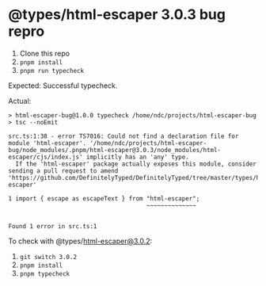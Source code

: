 # @types/html-escaper 3.0.3 bug repro

1. Clone this repo
2. `pnpm install`
3. `pnpm run typecheck`

Expected: Successful typecheck.

Actual:

```
> html-escaper-bug@1.0.0 typecheck /home/ndc/projects/html-escaper-bug
> tsc --noEmit

src.ts:1:38 - error TS7016: Could not find a declaration file for module 'html-escaper'. '/home/ndc/projects/html-escaper-bug/node_modules/.pnpm/html-escaper@3.0.3/node_modules/html-escaper/cjs/index.js' implicitly has an 'any' type.
  If the 'html-escaper' package actually exposes this module, consider sending a pull request to amend 'https://github.com/DefinitelyTyped/DefinitelyTyped/tree/master/types/html-escaper'

1 import { escape as escapeText } from "html-escaper";
                                       ~~~~~~~~~~~~~~


Found 1 error in src.ts:1
```

To check with @types/html-escaper@3.0.2:

1. `git switch 3.0.2`
2. `pnpm install`
3. `pnpm typecheck`
